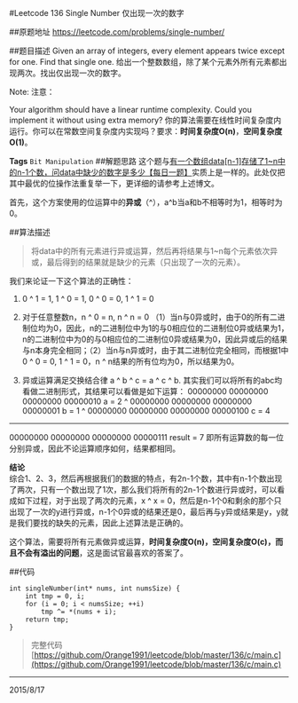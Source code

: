 #Leetcode 136 Single Number 仅出现一次的数字

##原题地址
https://leetcode.com/problems/single-number/

##题目描述
Given an array of integers, every element appears twice except for one. Find that single one.
给出一个整数数组，除了某个元素外所有元素都出现两次。找出仅出现一次的数字。

Note:
注意：

Your algorithm should have a linear runtime complexity. Could you implement it without using extra memory?
你的算法需要在线性时间复杂度内运行。你可以在常数空间复杂度内实现吗？要求：**时间复杂度O(n)**，**空间复杂度O(1)**。

**Tags** `Bit Manipulation`
##解题思路
这个题与[有一个数组data[n-1]存储了1~n中的n-1个数，问data中缺少的数字是多少【每日一题】](http://blog.csdn.net/smile_watermelon/article/details/45194901)实质上是一样的。此处仅把其中最优的位操作法重复举一下，更详细的请参考上述博文。

首先，这个方案使用的位运算中的**异或**（^），a^b当a和b不相等时为1，相等时为0。

##算法描述
>将data中的所有元素进行异或运算，然后再将结果与1~n每个元素依次异或，最后得到的结果就是缺少的元素（只出现了一次的元素）。

我们来论证一下这个算法的正确性：

 1. 0 ^ 1 = 1, 1 ^ 0 = 1, 0 ^ 0 = 0, 1 ^ 1 = 0

 2. 对于任意整数n，n ^ 0 = n, n ^ n = 0
（1）当n与0异或时，由于0的所有二进制位均为0，因此，n的二进制位中为1的与0相应位的二进制位0异或结果为1，n的二进制位中为0的与0相应位的二进制位0异或结果为0，因此异或后的结果与n本身完全相同；（2）当n与n异或时，由于其二进制位完全相同，而根据1中0 ^ 0 = 0, 1 ^ 1 = 0，n ^ n结果的所有位均为0，所以结果为0。

 3. 异或运算满足交换结合律 a ^ b ^ c = a ^ c ^ b.
其实我们可以将所有的abc均看做二进制形式，其结果可以看做是如下运算：
  00000000 00000000 00000000 00000010    a = 2
^
  00000000 00000000 00000000 00000001    b = 1
^
  00000000 00000000 00000000 00000100    c = 4
__________________________________________________________
  00000000 00000000 00000000 00000111    result = 7
即所有运算数的每一位分别异或，因此不论运算顺序如何，结果都相同。

**结论**   
 综合1、2、3，然后再根据我们的数据的特点，有2n-1个数，其中有n-1个数出现了两次，只有一个数出现了1次，那么我们将所有的2n-1个数进行异或时，可以看成如下过程，对于出现了两次的元素，x ^ x = 0，然后是n-1个0和剩余的那个只出现了一次的y进行异或，n-1个0异或的结果还是0，最后再与y异或结果是y，y就是我们要找的缺失的元素，因此上述算法是正确的。

这个算法，需要将所有元素做异或运算，**时间复杂度O(n)，空间复杂度O(c)，而且不会有溢出的问题**，这是面试官最喜欢的答案了。

##代码
```
int singleNumber(int* nums, int numsSize) {
    int tmp = 0, i;
    for (i = 0; i < numsSize; ++i)
        tmp ^= *(nums + i);
    return tmp;
}
```
> 完整代码 [https://github.com/Orange1991/leetcode/blob/master/136/c/main.c](https://github.com/Orange1991/leetcode/blob/master/136/c/main.c)

---
2015/8/17
